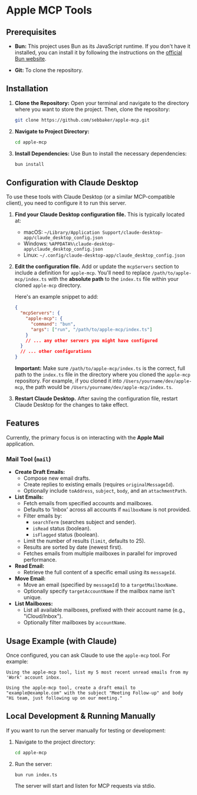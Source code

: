 # Apple MCP Tools

## Prerequisites

- **Bun:** This project uses Bun as its JavaScript runtime. If you don't have it installed, you can install it by following the instructions on the [official Bun website](https://bun.sh/).

- **Git:** To clone the repository.

## Installation

1.  **Clone the Repository:**
    Open your terminal and navigate to the directory where you want to store the project. Then, clone the repository:

    ```bash
    git clone https://github.com/sebbaker/apple-mcp.git
    ```

2.  **Navigate to Project Directory:**

    ```bash
    cd apple-mcp
    ```

3.  **Install Dependencies:**
    Use Bun to install the necessary dependencies:
    ```bash
    bun install
    ```

## Configuration with Claude Desktop

To use these tools with Claude Desktop (or a similar MCP-compatible client), you need to configure it to run this server.

1.  **Find your Claude Desktop configuration file.**
    This is typically located at:

    - macOS: `~/Library/Application Support/claude-desktop-app/claude_desktop_config.json`
    - Windows: `%APPDATA%\claude-desktop-app\claude_desktop_config.json`
    - Linux: `~/.config/claude-desktop-app/claude_desktop_config.json`

2.  **Edit the configuration file.**
    Add or update the `mcpServers` section to include a definition for `apple-mcp`. You'll need to replace `/path/to/apple-mcp/index.ts` with the **absolute path** to the `index.ts` file within your cloned `apple-mcp` directory.

    Here's an example snippet to add:

    ```json
    {
      "mcpServers": {
        "apple-mcp": {
          "command": "bun",
          "args": ["run", "/path/to/apple-mcp/index.ts"]
        }
        // ... any other servers you might have configured
      }
      // ... other configurations
    }
    ```

    **Important:** Make sure `/path/to/apple-mcp/index.ts` is the correct, full path to the `index.ts` file in the directory where you cloned the `apple-mcp` repository. For example, if you cloned it into `/Users/yourname/dev/apple-mcp`, the path would be `/Users/yourname/dev/apple-mcp/index.ts`.

3.  **Restart Claude Desktop.**
    After saving the configuration file, restart Claude Desktop for the changes to take effect.

## Features

Currently, the primary focus is on interacting with the **Apple Mail** application.

### Mail Tool (`mail`)

- **Create Draft Emails:**
  - Compose new email drafts.
  - Create replies to existing emails (requires `originalMessageId`).
  - Optionally include `toAddress`, `subject`, `body`, and an `attachmentPath`.
- **List Emails:**
  - Fetch emails from specified accounts and mailboxes.
  - Defaults to 'Inbox' across all accounts if `mailboxName` is not provided.
  - Filter emails by:
    - `searchTerm` (searches subject and sender).
    - `isRead` status (boolean).
    - `isFlagged` status (boolean).
  - Limit the number of results (`limit`, defaults to 25).
  - Results are sorted by date (newest first).
  - Fetches emails from multiple mailboxes in parallel for improved performance.
- **Read Email:**
  - Retrieve the full content of a specific email using its `messageId`.
- **Move Email:**
  - Move an email (specified by `messageId`) to a `targetMailboxName`.
  - Optionally specify `targetAccountName` if the mailbox name isn't unique.
- **List Mailboxes:**
  - List all available mailboxes, prefixed with their account name (e.g., "iCloud/Inbox").
  - Optionally filter mailboxes by `accountName`.

## Usage Example (with Claude)

Once configured, you can ask Claude to use the `apple-mcp` tool. For example:

```
Using the apple-mcp tool, list my 5 most recent unread emails from my 'Work' account inbox.
```

```
Using the apple-mcp tool, create a draft email to "example@example.com" with the subject "Meeting Follow-up" and body "Hi team, just following up on our meeting."
```

## Local Development & Running Manually

If you want to run the server manually for testing or development:

1.  Navigate to the project directory:
    ```bash
    cd apple-mcp
    ```
2.  Run the server:
    ```bash
    bun run index.ts
    ```
    The server will start and listen for MCP requests via stdio.
